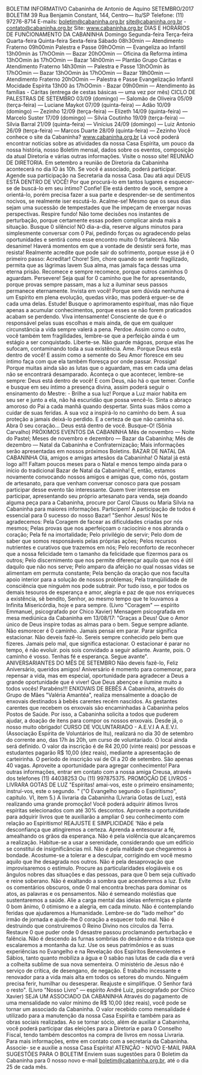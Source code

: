 BOLETIM INFORMATIVO 
Cabaninha de Antonio de Aquino 
SETEMBRO/2017 
BOLETIM 39 
Rua Benjamin Constant, 144, Centro— Itu/SP 
Telefone: (11) 97276-8714 
E-mails: boletim@cabaninha.org.br 
site@cabaninha.org.br - contato@cabaninha.org.br 
Site: www.cabaninha.org.br 
DIAS E HORÁRIOS DE FUNCIONAMENTO DA CABANINHA 
Domingo 
Segunda-feira 
Terça-feira 
Quarta-feira 
Quinta-feira 
Sexta-feira 
Sábado 
08h30min — Atendimento Fraterno 
09h00min Palestra e Passe 
09hOOmin — Evangeliza ao Infantil 
13h00min às 17hOOmin — Bazar 
20hOOmin — Oficina da Reforma íntima 
13hOOmin às 17hOOmin — Bazar 
14h00min — Plantão Grupo Cáritas 
e Atendimento Fraterno 
14h30min — Palestra e Passe 
13hOOmin às 17hOOmin — Bazar 
13hOOmin às 17hOOmin — Bazar 
19h00min — Atendimento Fraterno 
20hOOmin — Palestra e Passe 
Evangelização Infantil 
Mocidade Espírita 
13h00 às 17hOOmin - Bazar 
09h00min — Atendimento às famílias - Cáritas 
(entrega de cestas básicas — uma vez por mês) 
CICLO DE PALESTRAS DE SETEMBRO 
03/09 (domingo) — Salomão de Oliveira 
05/09 (terça-feira) — Luciane Maykot 
07/09 (quinta-feira) — Adão 
10/09 (domingo) — Zezinho 
12/09 (terça-feira) — Elizeth 
14/09 (quinta-feira) — Marcelo Suster 
17/09 (domingo) — Sílvia Coutinho 
19/09 (terça-feira) — Sílvia Barral 
21/09 (quinta-feira) — Vinícius 
24/09 (domingo) — Luiz Antonio 
26/09 (terça-feira) — Marcos Duarte 
28/09 (quinta-feira) — Zezinho 
Você conhece o site da Cabaninha? www.cabaninha.org.br 
Lá você poderá encontrar notícias sobre as atividades da nossa 
Casa Espírita, um pouco da nossa história, nosso Boletim mensal, 
dados sobre os eventos, composição da atual Diretoria e várias 
outras informações. Visite o nosso site! 
REUNIÃO DE DIRETORIA. Em setembro a reunião de Diretoria da 
Cabaninha acontecerá no dia IO às 10h. Se você é associado, 
poderá participar. Agende sua participação na Secretaria da nossa 
Casa. 
Dau atá aqui 
DEUS ESTÁ DENTRO DE VOCÊ! 
Por que procurá-lo em tantos lugares e esquecer-se de buscá-lo em seu 
íntimo? 
Confie! Ele está dentro de você, sempre a orientá-lo, porém precisa 
fazer a sua parte e desprender-se de sentimentos nocivos, se realmente 
iser escutá-lo. 
Acalme-se! Mesmo que os seus dias sejam uma sucessão de 
tempestades que lhe impeçam de enxergar novas perspectivas. 
Respire fundo! Não tome decisões nos instantes de perturbação, 
porque certamente essas podem complicar ainda mais a situação. 
Busque 0 silêncio! NO dia-a-dia, reserve alguns minutos para 
simplesmente conversar com 0 Pai, pedindo forças ou agradecendo 
pelas oportunidades e sentirá como esse encontro muito 0 fortalecerá. 
Não desanime! Haverá momentos em que a vontade de desistir será 
forte, mas resista! Realmente acredite que pode sair do sofrimento, 
porque esse já é 0 primeiro passo: Acreditar! 
Chore! Sim, chore quando se sentir fragilizado, permita que as lágrimas 
lavem Sua alma, mas jamais faça dessas uma eterna prisão. 
Recomece e sempre recomece, porque outros caminhos 0 aguardam. 
Persevere! Seja qual for 0 caminho que lhe for apresentando, porque 
provas sempre passam, mas a luz a iluminar seus passos permanece 
eternamente. 
Invista em você! Porque sem dúvida nenhuma é um Espírito em plena 
evolução, quedas virão, mas poderá erguer-se de cada uma delas. 
Estude! Busque o aprimoramento espiritual, mas não fique apenas a 
acumular conhecimentos, porque esses se não forem praticados 
acabam se perdendo. 
Viva intensamente! Consciente de que é o responsável pelas suas 
escolhas e mais ainda, de que em qualquer circunstância a vida sempre 
valerá a pena. 
Perdoe. Assim como o outro, você também tem fragilidades, lembre-se 
que a perfeição ainda é um estágio a ser conquistado. 
Liberte-se. Não guarde mágoas, porque elas lhe sufocam, 
contaminando toda a sua existência. 
Ame. Porque Deus está dentro de você! E assim como a semente do 
Seu Amor floresce em seu íntimo faça com que ela também floresça por 
onde passar. 
Prossiga! Porque muitas ainda são as lutas que o aguardam, mas em 
cada uma delas não se encontrará desamparado. 
Aconteça o que acontecer, lembre-se sempre: Deus está dentro de 
você! E com Deus, não há o que temer. Confie e busque em seu íntimo 
a presença divina, assim poderá seguir o ensinamento do Mestre: - 
Brilhe a sua luz! Porque a Luz maior habita em seu ser e junto a ela, não 
há escuridão que possa vencê-lo. 
Sinta o abraço amoroso do Pai a cada manhã quando despertar. Sinta 
suas mãos como a cuidar de suas feridas. A sua voz a inspirá-lo no 
caminho do bem. A sua proteção a jamais deixá-lo perdido. E a certeza 
de que não caminha só. Abra 0 seu coração... 
Deus está dentro de você. Busque-O! (Sônia Carvalho) 
PRÓXIMOS EVENTOS DA CABANINHA 
Mês de novembro — Noite do Pastel; 
Meses de novembro e dezembro — Bazar da Cabaninha; 
Mês de dezembro — Natal da Cabaninha e Confraternização; 
Mais informações serão apresentadas em nossos próximos Boletins. 
BAZAR DE NATAL DA CABANINHA 
Olá, amigos e amigas artesãos da Cabaninha! 
O Natal já está logo aí!!! Faltam poucos meses para o Natal e 
menos tempo ainda para o início do tradicional Bazar de Natal da 
Cabaninha! 
E, então, estamos novamente convocando nossos amigos e amigas 
que, como nós, gostam de artesanato, para que venham conversar 
conosco para que possam participar desse evento tão 
interessante. Quem tiver interesse em participar, 
apresentando seu próprio artesanato para venda, seja doando 
alguma peça para a Cabaninha, procure por Carol Clauss ou Maria 
Sílvia na Cabaninha para maiores informações. 
Participem! A participação de todos é essencial para 0 sucesso do 
nosso Bazar! 
"Senhor Jesus! 
Nós te agradecemos: 
Pela Coragem de facear as dificuldades criadas por nós mesmos; 
Pelas provas que nos aperfeiçoam o raciocínio e nos abranda o 
coração; 
Pela fé na imortalidade; 
Pelo privilégio de servir; 
Pelo dom de saber que somos responsáveis pelas próprias ações; 
Pelos recursos nutrientes e curativos que trazemos em nós; 
Pelo reconforto de reconhecer que a nossa felicidade tem o 
tamanho da felicidade que fizermos para os outros; 
Pelo discernimento que nos permite diferençar aquilo que nos é 
útil daquilo que não nos serve; 
Pelo amparo da afeição no qual nossas vidas se alimentam em 
permuta constante; 
Pela benção da oração que nos faculta apoio interior para a 
solução de nossos problemas; 
Pela tranqüilidade de consciência que ninguém nos pode subtrair. 
Por tudo isso, e por todos os demais tesouros de esperança e 
amor, alegria e paz de que nos enriqueces a existência, sê bendito, 
Senhor, ao mesmo tempo que te louvamos a Infinita Misericórdia, 
hoje e para sempre. (Livro "Coragem" 
— espírito Emmanuel, 
psicografado por Chico Xavier) 
Mensagem psicografada em mesa mediúnica da Cabaninha em 
13/08/17: 
"Graças a Deus! 
Que o Amor único de Deus inspire todas as almas para o bem. 
Segue sempre adiante. 
Não esmorecer é 0 caminho. 
Jamais pensai em parar. 
Parar significa estacionar. Não deveis fazê-lo. 
Sereis sempre conhecido pelo bem que fizeres. 
Jamais pelo mal, que significa estacionar. 
O estacionar é parar no tempo, é não evoluir. 
pois sois convidado a seguir adiante. 
Avante, pois. 
O caminho é vosso. Tenhas fé e esperança. 
Segue avante". 
ANIVERSARIANTES DO MÊS DE SETEMBRO 
Não deveis fazê-lo, 
Feliz Aniversário, queridos amigos! Aniversário é momento para 
comemorar, para repensar a vida, mas em especial, oportunidade 
para agradecer a Deus a grande oportunidade que é viver! Que 
Deus abençoe e ilumine muito a todos vocês! Parabéns!!! 
ENXOVAIS DE BEBÊS 
A Cabaninha, através do Grupo de Mães "Valéria Amantéa", 
realiza mensalmente a doação de enxovais destinados à bebês 
carentes recém nascidos. As gestantes carentes que recebem os 
enxovais são encaminhadas à Cabaninha pelos Postos de Saúde. 
Por isso, a Cabaninha solicita a todos que puderem ajudar, a 
doação de itens para compor os nossos enxovais. 
Desde já, o nosso muito obrigado! 
CURSO DE VOLUNTARIADO - A.E.V.I 
A A.E.V.I. (Associação Espírita de Voluntários de Itu), realizará no dia 
30 de setembro do corrente ano, das 17h às 20h, um curso de 
voluntariado. O local ainda será definido. O valor da inscrição é de R4 
20,00 (vinte reais) por pessoas e estudantes pagarão R$ 10,00 (dez 
reais), mediante a apresentação de carteirinha. O período de inscrição 
vai de OI a 20 de setembro. São apenas 40 vagas. Aproveite a 
oportunidade para agregar conhecimento! 
Para outras informações, entrar em contato com a nossa amiga Creusa, 
através dos telefones (11) 44038253 Ou (11) 997875375. 
PROMOÇÃO DE LIVROS - LIVRARA GOTAS DE LUZ 
"Espíritas! amai-vos, este o primeiro ensinamento; instruí-vos, este o 
segundo. " ("O Evangelho segundo o Espiritismo", capítulo. VI, item 5.) 
A livraria da Cabaninha (Livraria Gotas de Luz), está realizando uma 
grande promoção! Você poderá adquirir átimos livros espíritas 
selecionados com até 30% descontos. 
Aproveite a oportunidade para adquirir livros que te auxiliarão a 
ampliar 0 seu conhecimento com relação ao Espiritismo! 
REAJUSTE E SIMPLICIDADE 
'Não é pela desconfiança que atingiremos a certeza. Aprenda a 
entesourar a fé, amealhando os grãos da esperança. 
Não é pela violência que alcançaremos a realização. Habitue-se a usar a 
serenidade, considerando que um edifício se constitui de 
insignificâncias mil. 
Não é pela maldade que chegaremos à bondade. Acostume-se a tolerar 
e a desculpar, corrigindo em você mesmo aquilo que lhe desagrada nos 
outros. 
Não é pela desaprovação que improvisaremos o estímulo. Procure as 
particularidades elogiáveis e os ângulos nobres das situações e das 
pessoas, para que 0 bem seja cultivado e reine soberano. 
Não é exaltando a sombra que acenderemos a luz. Evite os comentários 
obscuros, onde 0 mal encontra brechas para dominar os atos, as 
palavras e os pensamentos. 
Não é semeando moléstias que sustentaremos a saúde. Alie a carga 
mental das ideias enfermiças e plante 0 bom ânimo, 0 otimismo e a 
alegria, em cada minuto. 
Não é contemplando feridas que ajudaremos a Humanidade. Lembre-se 
do "lado melhor" do irmão de jornada e ajude-lhe 0 coração a esquecer 
todo mal. 
Não é destruindo que construiremos 0 Reino Divino nos círculos da 
Terra. Restaure 0 que puder onde 0 desastre passou proclamando 
perturbação e falência. 
Não é descendo às furnas sombrias do desânimo e da tristeza que 
escalaremos a montanha da luz. Use os seus patrimônios e as suas 
experiências no Evangelho e na Revelação dos Espíritos Benevolentes e 
Sábios, tanto quanto mobiliza a água e 0 sabão nas lutas de cada dia e 
verá a colheita sublime de sua nova sementeira. 
O ministério de Jesus não é serviço de crítica, de desengano, de 
negação. É trabalho incessante e renovador para a vida mais alta em 
todos os setores do mundo. Ninguém precisa ferir, humilhar ou 
desesperar. 
Reajuste e simplifique. O Senhor fará o resto". (Livro "Nosso Livro" — 
espírito André Luiz, psicografado por Chico Xavier) 
SEJA UM ASSOCIADO DA CABANINHA 
Através do pagamento de uma mensalidade no valor mínimo de R$ 
10,00 (dez reais), você pode se tornar um associado da Cabaninha. 
O valor recebido como mensalidade é utilizado para a manutenção da 
nossa Casa Espírita e também para as obras sociais realizadas. Ao se 
tornar sócio, além de auxiliar a Cabaninha, você poderá participar das 
eleições para a Diretoria e para 0 Conselho Fiscal, tendo também 
descontos na compra de livros em nossa Livraria. Para mais 
informações, entre em contato com a secretaria da Cabaninha. Associe- 
se e auxilie a nossa Casa Espírita! 
ATENÇÃO - NOVO E-MAIL PARA SUGESTÕES PARA O BOLETIM 
Enviem suas sugestões para 0 Boletim da Cabaninha para 0 nosso novo 
e-mail boletim@cabaninha.org.br, até o dia 25 de cada mês. 